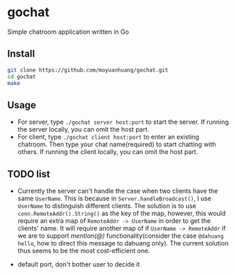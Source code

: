 # gochat
Simple chatroom application written in Go

## Install
```bash
git clone https://github.com/moyuanhuang/gochat.git
cd gochat
make
```

## Usage
- For server, type `./gochat server host:port` to start the server. If running the server locally, you can omit the host part.
- For client, type `./gochat client host:port` to enter an existing chatroom. Then type your chat name(required) to start chatting with others. If running the client locally, you can omit the host part.

## TODO list
- Currently the server can't handle the case when two clients have the same `UserName`. This is because in `Server.handleBroadcast()`, I use `UserName` to distinguish different clients. The solution is to use `conn.RemoteAddr().String()` as the key of the map, however, this would require an extra map of `RemoteAddr -> UserName` in order to get the clients' name. It will require another map of if `UserName -> RemoteAddr` if we are to support *mention(@)* functionality(consider the case `@dahuang hello`, how to direct this message to dahuang only). The current solution thus seems to be the most cost-efficient one.

- default port, don't bother user to decide it
